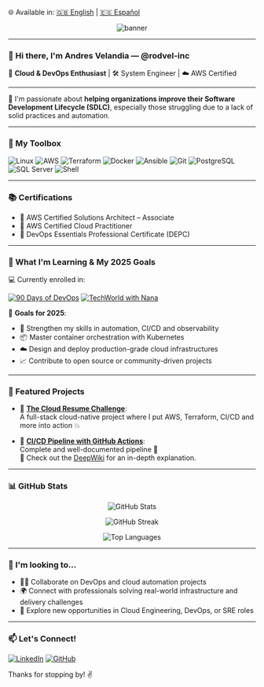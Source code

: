 🌐 Available in: [🇬🇧 English](https://github.com/rodvel-inc) | [🇪🇸 Español](https://github.com/rodvel-inc/blob/main/README.es.md)
<!-- Banner personal (puedes reemplazar con una imagen personalizada tuya) -->
<p align="center">
  <img src="https://capsule-render.vercel.app/api?type=waving&color=0:232F3E,100:00A3E0&height=200&section=header&text=Andres%20Velandia%20|%20rodvel-inc&fontSize=36&fontAlign=50&fontColor=ffffff" alt="banner">
</p>

---

### 👋 Hi there, I'm Andres Velandia — @rodvel-inc

🚀 **Cloud & DevOps Enthusiast** | 🛠️ System Engineer | ☁️ AWS Certified

---

🎯 I'm passionate about **helping organizations improve their Software Development Lifecycle (SDLC)**, especially those struggling due to a lack of solid practices and automation.

---

### 🔧 My Toolbox  
![Linux](https://img.shields.io/badge/Linux-FCC624?logo=linux&logoColor=black&style=for-the-badge)
![AWS](https://img.shields.io/badge/AWS-232F3E?logo=amazon-aws&logoColor=white&style=for-the-badge)
![Terraform](https://img.shields.io/badge/Terraform-623CE4?logo=terraform&logoColor=white&style=for-the-badge)
![Docker](https://img.shields.io/badge/Docker-2496ED?logo=docker&logoColor=white&style=for-the-badge)
![Ansible](https://img.shields.io/badge/Ansible-EE0000?logo=ansible&logoColor=white&style=for-the-badge)
![Git](https://img.shields.io/badge/Git-F05032?logo=git&logoColor=white&style=for-the-badge)
![PostgreSQL](https://img.shields.io/badge/PostgreSQL-336791?logo=postgresql&logoColor=white&style=for-the-badge)
![SQL Server](https://img.shields.io/badge/SQL_Server-CC2927?logo=microsoft-sql-server&logoColor=white&style=for-the-badge)
![Shell](https://img.shields.io/badge/Shell-89E051?logo=gnu-bash&logoColor=black&style=for-the-badge)

---

### 📚 Certifications  
- 🏅 AWS Certified Solutions Architect – Associate  
- 🏅 AWS Certified Cloud Practitioner  
- 🏅 DevOps Essentials Professional Certificate (DEPC)

---

### 🌱 What I'm Learning & My 2025 Goals

💻 Currently enrolled in:

[![90 Days of DevOps](https://img.shields.io/badge/90DaysOfDevOps-Bootcamp-blue?style=for-the-badge)](https://90daysdevops.295devops.com/)
[![TechWorld with Nana](https://img.shields.io/badge/TechWorld%20with%20Nana-DevOps%20Bootcamp-ff69b4?style=for-the-badge)](https://www.techworld-with-nana.com/devops-bootcamp)

🎯 **Goals for 2025**:
- 🧠 Strengthen my skills in automation, CI/CD and observability  
- 📦 Master container orchestration with Kubernetes  
- ☁️ Design and deploy production-grade cloud infrastructures  
- 📈 Contribute to open source or community-driven projects

---

### 🌟 Featured Projects

- 🔗 [**The Cloud Resume Challenge**](https://github.com/rodvel-inc/Final):  
  A full-stack cloud-native project where I put AWS, Terraform, CI/CD and more into action 💥

- 🔧 [**CI/CD Pipeline with GitHub Actions**](https://github.com/rodvel-inc/githubActions2):  
  Complete and well-documented pipeline 🚀  
  📖 Check out the [DeepWiki](https://github.com/rodvel-inc/githubActions2/wiki) for an in-depth explanation.

---

### 📊 GitHub Stats

<p align="center">
  <img src="https://github-readme-stats.vercel.app/api?username=rodvel-inc&show_icons=true&theme=github_dark&hide_border=true&border_radius=8" alt="GitHub Stats" />
</p>

<p align="center">
  <img src="https://streak-stats.demolab.com?user=rodvel-inc&theme=github-dark-blue&hide_border=true&border_radius=8&date_format=M%20j%5B%2C%20Y%5D" alt="GitHub Streak" />
</p>

<p align="center">
  <img src="https://github-readme-stats.vercel.app/api/top-langs/?username=rodvel-inc&layout=compact&theme=github_dark&hide_border=true&border_radius=8" alt="Top Languages" />
</p>

---

### 👀 I'm looking to...

- 👨‍💻 Collaborate on DevOps and cloud automation projects  
- 🌍 Connect with professionals solving real-world infrastructure and delivery challenges  
- 💼 Explore new opportunities in Cloud Engineering, DevOps, or SRE roles

---

### 📫 Let's Connect!

[![LinkedIn](https://img.shields.io/badge/LinkedIn-blue?logo=linkedin&style=for-the-badge)](https://www.linkedin.com/in/andresjvelandiae/)
[![GitHub](https://img.shields.io/badge/GitHub-000000?logo=github&style=for-the-badge)](https://github.com/rodvel-inc)

Thanks for stopping by! ✌️
